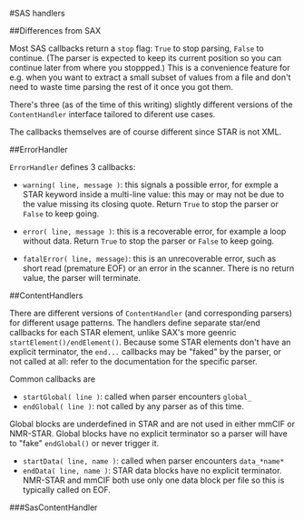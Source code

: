 #SAS handlers

##Differences from SAX

Most SAS callbacks return a ``stop`` flag: ``True`` to stop parsing, ``False`` to continue.
(The parser is expected to keep its current position so you can continue later from where
you stoppped.) This is a convenience feature for e.g. when you want to extract a small
subset of values from a file and don't need to waste time parsing the rest of it once you
got them.

There's three (as of the time of this writing) slightly different versions of the
``ContentHandler`` interface tailored to diferent use cases.

The callbacks themselves are of course different since STAR is not XML.

##ErrorHandler

``ErrorHandler`` defines 3 callbacks:

  * ``warning( line, message )``: this signals a possible error, for exmple a STAR keyword 
    inside a multi-line value: this may or may not be due to the value missing its closing quote.
    Return ``True`` to stop the parser or ``False`` to keep going.

  * ``error( line, message )``: this is a recoverable error, for example a loop without data. 
    Return ``True`` to stop the parser or ``False`` to keep going.

  * ``fatalError( line, message)``: this is an unrecoverable error, such as short read (premature
    EOF) or an error in the scanner. There is no return value, the parser will terminate.

##ContentHandlers

There are different versions of ``ContentHandler`` (and corresponding parsers) for different
usage patterns. The handlers define separate star/end callbacks for each STAR element, unlike
SAX's more geenric ``startElement()/endElement()``. Because some STAR elements don't have an
explicit terminator, the ``end...`` callbacks may be "faked" by the parser, or not called at
all: refer to the documentation for the specific parser.

Common callbacks are

  * ``startGlobal( line )``: called when parser encounters ``global_``
  * ``endGlobal( line )``: not called by any parser as of this time.

Global blocks are underdefined in STAR and are not used in either mmCIF or NMR-STAR. Global
blocks have no explicit terminator so a parser will have to "fake" ``endGlobal()`` or never
trigger it.

  * ``startData( line, name )``: called when parser encounters ``data_*name*``
  * ``endData( line, name )``: STAR data blocks have no explicit terminator. NMR-STAR and
   mmCIF both use only one data block per file so this is typically called on EOF.

###SasContentHandler

